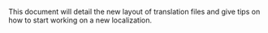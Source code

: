  
This document will detail the new layout of translation files and give tips on how to start working on a new localization.
